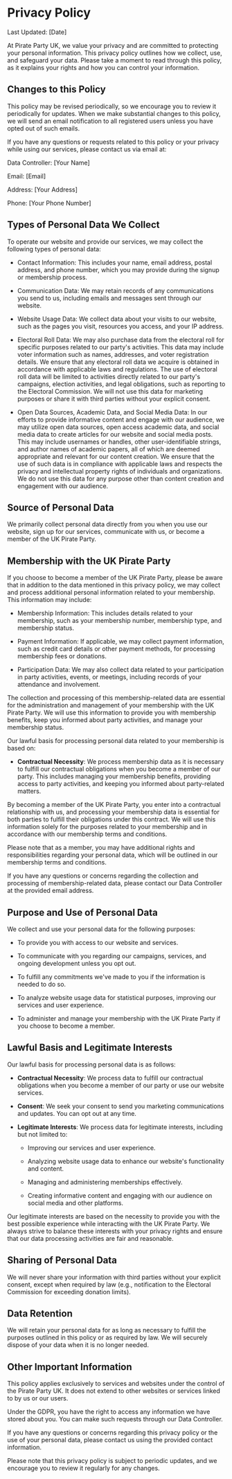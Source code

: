 # Privacy Policy

Last Updated: [Date]

At Pirate Party UK, we value your privacy and are committed to protecting your personal information. This privacy policy outlines how we collect, use, and safeguard your data. Please take a moment to read through this policy, as it explains your rights and how you can control your information.

## Changes to this Policy

This policy may be revised periodically, so we encourage you to review it periodically for updates. When we make substantial changes to this policy, we will send an email notification to all registered users unless you have opted out of such emails.

If you have any questions or requests related to this policy or your privacy while using our services, please contact us via email at:

Data Controller: [Your Name]

Email: [Email]

Address: [Your Address]

Phone: [Your Phone Number]

## Types of Personal Data We Collect

To operate our website and provide our services, we may collect the following types of personal data:

- Contact Information: This includes your name, email address, postal address, and phone number, which you may provide during the signup or membership process.

- Communication Data: We may retain records of any communications you send to us, including emails and messages sent through our website.

- Website Usage Data: We collect data about your visits to our website, such as the pages you visit, resources you access, and your IP address.

- Electoral Roll Data: We may also purchase data from the electoral roll for specific purposes related to our party's activities. This data may include voter information such as names, addresses, and voter registration details. We ensure that any electoral roll data we acquire is obtained in accordance with applicable laws and regulations. The use of electoral roll data will be limited to activities directly related to our party's campaigns, election activities, and legal obligations, such as reporting to the Electoral Commission. We will not use this data for marketing purposes or share it with third parties without your explicit consent.

- Open Data Sources, Academic Data, and Social Media Data: In our efforts to provide informative content and engage with our audience, we may utilize open data sources, open access academic data, and social media data to create articles for our website and social media posts. This may include usernames or handles, other user-identifiable strings, and author names of academic papers, all of which are deemed appropriate and relevant for our content creation. We ensure that the use of such data is in compliance with applicable laws and respects the privacy and intellectual property rights of individuals and organizations. We do not use this data for any purpose other than content creation and engagement with our audience.

## Source of Personal Data

We primarily collect personal data directly from you when you use our website, sign up for our services, communicate with us, or become a member of the UK Pirate Party.

## Membership with the UK Pirate Party

If you choose to become a member of the UK Pirate Party, please be aware that in addition to the data mentioned in this privacy policy, we may collect and process additional personal information related to your membership. This information may include:

- Membership Information: This includes details related to your membership, such as your membership number, membership type, and membership status.

- Payment Information: If applicable, we may collect payment information, such as credit card details or other payment methods, for processing membership fees or donations.

- Participation Data: We may also collect data related to your participation in party activities, events, or meetings, including records of your attendance and involvement.

The collection and processing of this membership-related data are essential for the administration and management of your membership with the UK Pirate Party. We will use this information to provide you with membership benefits, keep you informed about party activities, and manage your membership status.

Our lawful basis for processing personal data related to your membership is based on:

- **Contractual Necessity**: We process membership data as it is necessary to fulfill our contractual obligations when you become a member of our party. This includes managing your membership benefits, providing access to party activities, and keeping you informed about party-related matters.

By becoming a member of the UK Pirate Party, you enter into a contractual relationship with us, and processing your membership data is essential for both parties to fulfill their obligations under this contract. We will use this information solely for the purposes related to your membership and in accordance with our membership terms and conditions.

Please note that as a member, you may have additional rights and responsibilities regarding your personal data, which will be outlined in our membership terms and conditions.

If you have any questions or concerns regarding the collection and processing of membership-related data, please contact our Data Controller at the provided email address.

## Purpose and Use of Personal Data

We collect and use your personal data for the following purposes:

- To provide you with access to our website and services.

- To communicate with you regarding our campaigns, services, and ongoing development unless you opt out.

- To fulfill any commitments we've made to you if the information is needed to do so.

- To analyze website usage data for statistical purposes, improving our services and user experience.

- To administer and manage your membership with the UK Pirate Party if you choose to become a member.

## Lawful Basis and Legitimate Interests

Our lawful basis for processing personal data is as follows:

- **Contractual Necessity**: We process data to fulfill our contractual obligations when you become a member of our party or use our website services.

- **Consent**: We seek your consent to send you marketing communications and updates. You can opt out at any time.

- **Legitimate Interests**: We process data for legitimate interests, including but not limited to:

    - Improving our services and user experience.
    
    - Analyzing website usage data to enhance our website's functionality and content.
    
    - Managing and administering memberships effectively.
    
    - Creating informative content and engaging with our audience on social media and other platforms.

Our legitimate interests are based on the necessity to provide you with the best possible experience while interacting with the UK Pirate Party. We always strive to balance these interests with your privacy rights and ensure that our data processing activities are fair and reasonable.

## Sharing of Personal Data

We will never share your information with third parties without your explicit consent, except when required by law (e.g., notification to the Electoral Commission for exceeding donation limits).

## Data Retention

We will retain your personal data for as long as necessary to fulfill the purposes outlined in this policy or as required by law. We will securely dispose of your data when it is no longer needed.

## Other Important Information

This policy applies exclusively to services and websites under the control of the Pirate Party UK. It does not extend to other websites or services linked to by us or our users.

Under the GDPR, you have the right to access any information we have stored about you. You can make such requests through our Data Controller.

If you have any questions or concerns regarding this privacy policy or the use of your personal data, please contact us using the provided contact information.

Please note that this privacy policy is subject to periodic updates, and we encourage you to review it regularly for any changes.
